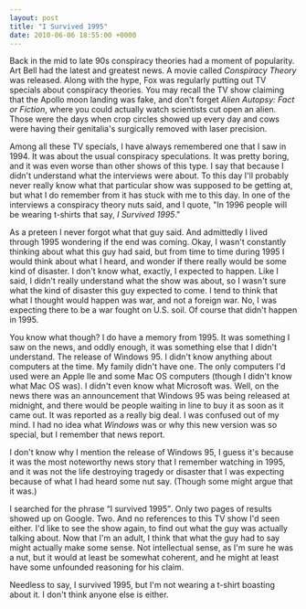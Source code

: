 ```yaml
---
layout: post
title: "I Survived 1995"
date: 2010-06-06 18:55:00 +0000
---
```

Back in the mid to late 90s conspiracy theories had a moment of popularity. Art Bell had the latest and greatest news. A movie called <i>Conspiracy Theory</i> was released. Along with the hype, Fox was regularly putting out TV specials about conspiracy theories. You may recall the TV show claiming that the Apollo moon landing was fake, and don't forget <i>Alien Autopsy: Fact or Fiction</i>, where you could actually watch scientists cut open an alien. Those were the days when crop circles showed up every day and cows were having their genitalia's surgically removed with laser precision.

Among all these TV specials, I have always remembered one that I saw in 1994. It was about the usual conspiracy speculations. It was pretty boring, and it was even worse than other shows of this type. I say that because I didn't understand what the interviews were about. To this day I'll probably never really know what that particular show was supposed to be getting at, but what I do remember from it has stuck with me to this day. In one of the interviews a conspiracy theory nuts said, and I quote, "In 1996 people will be wearing t-shirts that say, <i>I Survived 1995</i>."

As a preteen I never forgot what that guy said. And admittedly I lived through 1995 wondering if the end was coming. Okay, I wasn't constantly thinking about what this guy had said, but from time to time during 1995 I would think about what I heard, and wonder if there really would be some kind of disaster. I don't know what, exactly, I expected to happen. Like I said, I didn't really understand what the show was about, so I wasn't sure what the kind of disaster this guy expected to come. I tend to think that what I thought would happen was war, and not a foreign war. No, I was expecting there to be a war fought on U.S. soil. Of course that didn't happen in 1995.

You know what though? I do have a memory from 1995. It was something I saw on the news, and oddly enough, it was something else that I didn't understand. The release of Windows 95. I didn't know anything about computers at the time. My family didn't have one. The only computers I'd used were an Apple IIe and some Mac OS computers (though I didn't know what Mac OS was). I didn't even know what Microsoft was. Well, on the news there was an announcement that Windows 95 was being released at midnight, and there would be people waiting in line to buy it as soon as it came out. It was reported as a really big deal. I was confused out of my mind. I had no idea what <i>Windows</i> was or why this new version was so special, but I remember that news report.

I don't know why I mention the release of Windows 95, I guess it's because it was the most noteworthy news story that I remember watching in 1995, and it was not the life destroying tragedy or disaster that I was expecting because of what I had heard some nut say. (Though some might argue that it was.)

I searched for the phrase <q>I survived 1995</q>. Only two pages of results showed up on Google. Two. And no references to this TV show I'd seen either. I'd like to see the show again, to find out what the guy was actually talking about. Now that I'm an adult, I think that what the guy had to say might actually make some sense. Not intellectual sense, as I'm sure he was a nut, but it would at least be somewhat coherent, and he might at least have some unfounded reasoning for his claim.

Needless to say, I survived 1995, but I'm not wearing a t-shirt boasting about it. I don't think anyone else is either.
